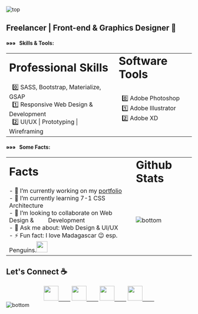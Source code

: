 ### 

<!--
**sirishtitaju/sirishtitaju** is a ✨ _special_ ✨ repository because its `README.md` (this file) appears on your GitHub profile.

Here are some ideas to get you started:

- 🔭 I’m currently working on ...
- 🌱 I’m currently learning ...
- 👯 I’m looking to collaborate on ...
- 🤔 I’m looking for help with ...
- 💬 Ask me about ...
- 📫 How to reach me: ...
- 😄 Pronouns: ...
- ⚡ Fun fact: ...
-->
<!-- height:50vh; display:flex; justify-content:center; align-items:center -->
<!-- <img src="https://i.ibb.co/7NSWvm4/top.png" alt="top" border="0"> -->
<img src="https://i.ibb.co/VjR6FYJ/top.png" alt="top" border="0">

## Freelancer | Front-end & Graphics Designer 👹 
#### ⁍⁍⁍ &nbsp; Skills & Tools:
<table border="0">
 <tr>
    <td><b style="font-size:30px">Professional Skills</b></td>
    <td><b style="font-size:30px">Software Tools</b></td>
 </tr>
 <tr>
    <td>
 &nbsp; 0️⃣ SASS, Bootstrap, Materialize, GSAP <br/>
 &nbsp; 1️⃣ Responsive Web Design & Development  <br/>
 &nbsp; 2️⃣ UI/UX | Prototyping | Wireframing  <br/>
 </td>
  <td>
      &nbsp;  0️⃣ Adobe Photoshop <br/>
 &nbsp;  1️⃣ Adobe Illustrator <br/>
 &nbsp;  2️⃣ Adobe XD <br/>
  </td>
 </tr>
</table>

<!-- #### ⁍⁍⁍  &nbsp;  Professional Skills: <br/>

 &nbsp; 0️⃣ SASS, Bootstrap, Materialize, GSAP <br/>
 &nbsp; 1️⃣ Responsive Web Design & Development  <br/>
 &nbsp; 2️⃣ UI/UX | Prototyping | Wireframing  <br/>
#### ⁍⁍⁍  &nbsp;  Software Tools:  <br/>
 &nbsp;  0️⃣ Adobe Photoshop <br/>
 &nbsp;  1️⃣ Adobe Illustrator <br/>
 &nbsp;  2️⃣ Adobe XD <br/>
<p></p> -->
 
#### ⁍⁍⁍ &nbsp; Some Facts:

<table border="0">
 <tr>
    <td><b style="font-size:30px">Facts</b></td>
    <td><b style="font-size:30px">Github Stats</b></td>
 </tr>
 <tr>
    <td>
- 🔭 I’m currently working on my <a href="http://sirishtitaju.com.np/" target="_blank">portfolio</a><br/>
- 🌱 I’m currently learning 7-1 CSS Architecture <br/>
- 👯 I’m looking to collaborate on Web Design & &nbsp;&nbsp;&nbsp;&nbsp;&nbsp;&nbsp;&nbsp;&nbsp;Development <br/>
- 💬 Ask me about: Web Design & UI/UX <br/>
- ⚡ Fun fact: I love Madagascar 😉 esp. Penguins.<img width="30" src ="https://media.giphy.com/media/Cmr1OMJ2FN0B2/giphy.gif"/> <br/>
 </td>
  <td>
     <img src="https://github-readme-stats.vercel.app/api?username=sirishtitaju&theme=graywhite&show_icons=true&count_private=true" alt="bottom" border="0">
  </td>
 </tr>
</table>

## Let's Connect ☕
<div align ="center">
<a href="https://www.freelancer.com/u/sirishtitaju" target ="_blank"><img width= "40"  src="https://uxwing.com/wp-content/themes/uxwing/download/10-brands-and-social-media/freelancer.png"/> &emsp;&emsp;</a>
<a href="https://www.facebook.com/sirish.titaju" target ="_blank"><img width= "40" src="https://cdn2.iconfinder.com/data/icons/social-media-2285/512/1_Facebook_colored_svg_copy-512.png"/> &emsp;&emsp;</a>
<a href="https://www.instagram.com/sirish.titaju/" target ="_blank"><img width= "40" src="https://cdn2.iconfinder.com/data/icons/social-media-2285/512/1_Instagram_colored_svg_1-512.png"/> &emsp;&emsp;</a>
<a href="https://www.linkedin.com/in/sirish-titaju-1a95b2195/"  target ="_blank"><img width= "40" src="https://cdn2.iconfinder.com/data/icons/social-media-2285/512/1_Linkedin_unofficial_colored_svg-512.png"/> &emsp;&emsp;</a>

</div>
<div>
</div>
<img src="https://i.ibb.co/QNYsvcF/bottom.png" alt="bottom" border="0">


